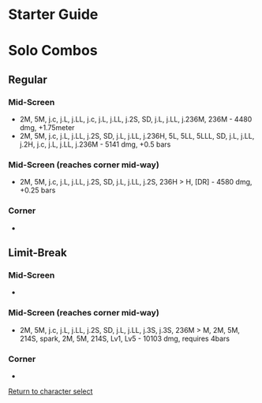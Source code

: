 # Starter Guide

# Solo Combos  

## Regular

### Mid-Screen

- 2M, 5M, j.c, j.L, j.LL, j.c, j.L, j.LL, j.2S, SD, j.L, j.LL, j.236M, 236M - 4480 dmg, +1.75meter
- 2M, 5M, j.c, j.L, j.LL, j.2S, SD, j.L, j.LL, j.236H, 5L, 5LL, 5LLL, SD, j.L, j.LL, j.2H, j.c, j.L, j.LL, j.236M - 5141 dmg, +0.5 bars

### Mid-Screen (reaches corner mid-way)

- 2M, 5M, j.c, j.L, j.LL, j.2S, SD, j.L, j.LL, j.2S, 236H > H, \[DR\] - 4580 dmg, +0.25 bars

### Corner

- 

## Limit-Break

### Mid-Screen

- 

### Mid-Screen (reaches corner mid-way)

- 2M, 5M, j.c, j.L, j.LL, j.2S, SD, j.L, j.LL, j.3S, j.3S, 236M > M, 2M, 5M, 214S, spark, 2M, 5M, 214S, Lv1, Lv5 - 10103 dmg, requires 4bars

### Corner

- 


[Return to character select](./index.md)  